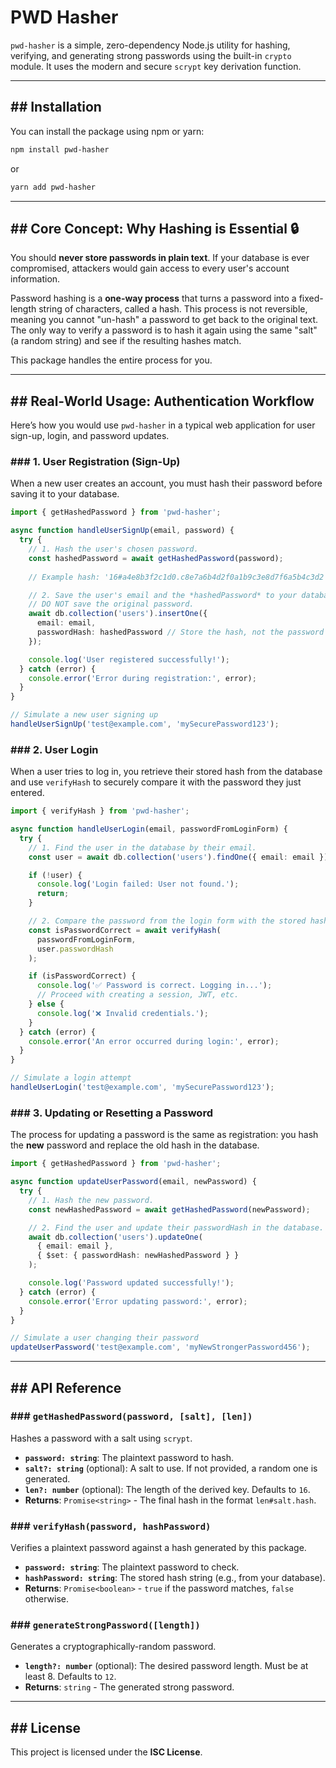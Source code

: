 # PWD Hasher

`pwd-hasher` is a simple, zero-dependency Node.js utility for hashing, verifying, and generating strong passwords using the built-in `crypto` module. It uses the modern and secure `scrypt` key derivation function.

[](https://www.google.com/search?q=https://www.npmjs.com/package/pwd-hasher)
[](https://www.google.com/search?q=https://www.npmjs.com/package/pwd-hasher)
[](https://opensource.org/licenses/ISC)

-----

## \#\# Installation

You can install the package using npm or yarn:

```bash
npm install pwd-hasher
```

or

```bash
yarn add pwd-hasher
```

-----

## \#\# Core Concept: Why Hashing is Essential 🔒

You should **never store passwords in plain text**. If your database is ever compromised, attackers would gain access to every user's account information.

Password hashing is a **one-way process** that turns a password into a fixed-length string of characters, called a hash. This process is not reversible, meaning you cannot "un-hash" a password to get back to the original text. The only way to verify a password is to hash it again using the same "salt" (a random string) and see if the resulting hashes match.

This package handles the entire process for you.

-----

## \#\# Real-World Usage: Authentication Workflow

Here’s how you would use `pwd-hasher` in a typical web application for user sign-up, login, and password updates.

### \#\#\# 1. User Registration (Sign-Up)

When a new user creates an account, you must hash their password before saving it to your database.

```typescript
import { getHashedPassword } from 'pwd-hasher';

async function handleUserSignUp(email, password) {
  try {
    // 1. Hash the user's chosen password.
    const hashedPassword = await getHashedPassword(password);
    
    // Example hash: '16#a4e8b3f2c1d0.c8e7a6b4d2f0a1b9c3e8d7f6a5b4c3d2'

    // 2. Save the user's email and the *hashedPassword* to your database.
    // DO NOT save the original password.
    await db.collection('users').insertOne({
      email: email,
      passwordHash: hashedPassword // Store the hash, not the password
    });

    console.log('User registered successfully!');
  } catch (error) {
    console.error('Error during registration:', error);
  }
}

// Simulate a new user signing up
handleUserSignUp('test@example.com', 'mySecurePassword123');
```

### \#\#\# 2. User Login

When a user tries to log in, you retrieve their stored hash from the database and use `verifyHash` to securely compare it with the password they just entered.

```typescript
import { verifyHash } from 'pwd-hasher';

async function handleUserLogin(email, passwordFromLoginForm) {
  try {
    // 1. Find the user in the database by their email.
    const user = await db.collection('users').findOne({ email: email });

    if (!user) {
      console.log('Login failed: User not found.');
      return;
    }

    // 2. Compare the password from the login form with the stored hash.
    const isPasswordCorrect = await verifyHash(
      passwordFromLoginForm,
      user.passwordHash
    );

    if (isPasswordCorrect) {
      console.log('✅ Password is correct. Logging in...');
      // Proceed with creating a session, JWT, etc.
    } else {
      console.log('❌ Invalid credentials.');
    }
  } catch (error) {
    console.error('An error occurred during login:', error);
  }
}

// Simulate a login attempt
handleUserLogin('test@example.com', 'mySecurePassword123');
```

### \#\#\# 3. Updating or Resetting a Password

The process for updating a password is the same as registration: you hash the **new** password and replace the old hash in the database.

```typescript
import { getHashedPassword } from 'pwd-hasher';

async function updateUserPassword(email, newPassword) {
  try {
    // 1. Hash the new password.
    const newHashedPassword = await getHashedPassword(newPassword);

    // 2. Find the user and update their passwordHash in the database.
    await db.collection('users').updateOne(
      { email: email },
      { $set: { passwordHash: newHashedPassword } }
    );

    console.log('Password updated successfully!');
  } catch (error) {
    console.error('Error updating password:', error);
  }
}

// Simulate a user changing their password
updateUserPassword('test@example.com', 'myNewStrongerPassword456');
```

-----

## \#\# API Reference

### \#\#\# `getHashedPassword(password, [salt], [len])`

Hashes a password with a salt using `scrypt`.

  * **`password: string`**: The plaintext password to hash.
  * **`salt?: string`** (optional): A salt to use. If not provided, a random one is generated.
  * **`len?: number`** (optional): The length of the derived key. Defaults to `16`.
  * **Returns**: `Promise<string>` - The final hash in the format `len#salt.hash`.

### \#\#\# `verifyHash(password, hashPassword)`

Verifies a plaintext password against a hash generated by this package.

  * **`password: string`**: The plaintext password to check.
  * **`hashPassword: string`**: The stored hash string (e.g., from your database).
  * **Returns**: `Promise<boolean>` - `true` if the password matches, `false` otherwise.

### \#\#\# `generateStrongPassword([length])`

Generates a cryptographically-random password.

  * **`length?: number`** (optional): The desired password length. Must be at least 8. Defaults to `12`.
  * **Returns**: `string` - The generated strong password.

-----

## \#\# License

This project is licensed under the **ISC License**.